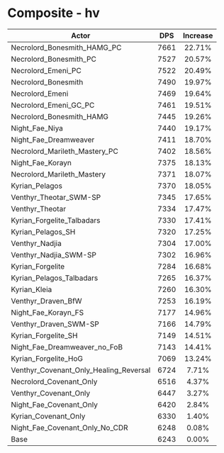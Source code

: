 # Composite - hv
| Actor | DPS | Increase |
|---|:---:|:---:|
|Necrolord_Bonesmith_HAMG_PC|7661|22.71%|
|Necrolord_Bonesmith_PC|7527|20.57%|
|Necrolord_Emeni_PC|7522|20.49%|
|Necrolord_Bonesmith|7490|19.97%|
|Necrolord_Emeni|7469|19.64%|
|Necrolord_Emeni_GC_PC|7461|19.51%|
|Necrolord_Bonesmith_HAMG|7445|19.26%|
|Night_Fae_Niya|7440|19.17%|
|Night_Fae_Dreamweaver|7411|18.70%|
|Necrolord_Marileth_Mastery_PC|7402|18.56%|
|Night_Fae_Korayn|7375|18.13%|
|Necrolord_Marileth_Mastery|7371|18.07%|
|Kyrian_Pelagos|7370|18.05%|
|Venthyr_Theotar_SWM-SP|7345|17.65%|
|Venthyr_Theotar|7334|17.47%|
|Kyrian_Forgelite_Talbadars|7330|17.41%|
|Kyrian_Pelagos_SH|7320|17.25%|
|Venthyr_Nadjia|7304|17.00%|
|Venthyr_Nadjia_SWM-SP|7302|16.96%|
|Kyrian_Forgelite|7284|16.68%|
|Kyrian_Pelagos_Talbadars|7265|16.37%|
|Kyrian_Kleia|7260|16.30%|
|Venthyr_Draven_BfW|7253|16.19%|
|Night_Fae_Korayn_FS|7177|14.96%|
|Venthyr_Draven_SWM-SP|7166|14.79%|
|Kyrian_Forgelite_SH|7149|14.51%|
|Night_Fae_Dreamweaver_no_FoB|7143|14.41%|
|Kyrian_Forgelite_HoG|7069|13.24%|
|Venthyr_Covenant_Only_Healing_Reversal|6724|7.71%|
|Necrolord_Covenant_Only|6516|4.37%|
|Venthyr_Covenant_Only|6447|3.27%|
|Night_Fae_Covenant_Only|6420|2.84%|
|Kyrian_Covenant_Only|6330|1.40%|
|Night_Fae_Covenant_Only_No_CDR|6248|0.08%|
|Base|6243|0.00%|
